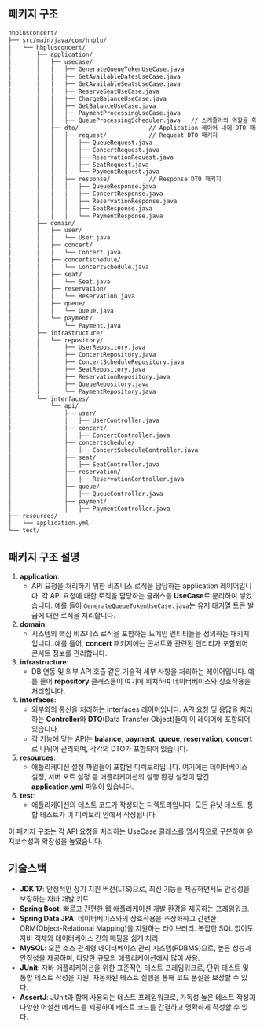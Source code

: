 ## 패키지 구조

```txt
hhplusconcert/
├── src/main/java/com/hhplu/
│   └── hhplusconcert/
│       ├── application/                  
│       │   ├── usecase/                  
│       │   │   ├── GenerateQueueTokenUseCase.java   
│       │   │   ├── GetAvailableDatesUseCase.java    
│       │   │   ├── GetAvailableSeatsUseCase.java    
│       │   │   ├── ReserveSeatUseCase.java          
│       │   │   ├── ChargeBalanceUseCase.java        
│       │   │   ├── GetBalanceUseCase.java           
│       │   │   ├── PaymentProcessingUseCase.java  
│       │   │   ├── QueueProcessingScheduler.java   // 스케줄러의 역할을 확장하여 대기열 관리 및 만료 처리 등 모든 작업을 처리
│       │   ├── dto/                    // Application 레이어 내에 DTO 패키지
│       │   │   ├── request/            // Request DTO 패키지
│       │   │   │   ├── QueueRequest.java
│       │   │   │   ├── ConcertRequest.java
│       │   │   │   ├── ReservationRequest.java
│       │   │   │   ├── SeatRequest.java
│       │   │   │   └── PaymentRequest.java
│       │   │   ├── response/           // Response DTO 패키지
│       │   │   │   ├── QueueResponse.java
│       │   │   │   ├── ConcertResponse.java
│       │   │   │   ├── ReservationResponse.java
│       │   │   │   ├── SeatResponse.java
│       │   │   │   └── PaymentResponse.java
│       ├── domain/                       
│       │   ├── user/                     
│       │   │   └── User.java             
│       │   ├── concert/                  
│       │   │   └── Concert.java          
│       │   ├── concertschedule/          
│       │   │   └── ConcertSchedule.java  
│       │   ├── seat/                     
│       │   │   └── Seat.java             
│       │   ├── reservation/              
│       │   │   └── Reservation.java      
│       │   ├── queue/                    
│       │   │   └── Queue.java            
│       │   └── payment/                  
│       │       └── Payment.java          
│       ├── infrastructure/               
│       │   └── repository/               
│       │       ├── UserRepository.java   
│       │       ├── ConcertRepository.java   
│       │       ├── ConcertScheduleRepository.java   
│       │       ├── SeatRepository.java   
│       │       ├── ReservationRepository.java
│       │       ├── QueueRepository.java   
│       │       └── PaymentRepository.java 
│       └── interfaces/                   
│           └── api/                      
│               ├── user/              
│               │   ├── UserController.java  
│               ├── concert/              
│               │   ├── ConcertController.java  
│               ├── concertschedule/      
│               │   ├── ConcertScheduleController.java  
│               ├── seat/                
│               │   ├── SeatController.java   
│               ├── reservation/          
│               │   ├── ReservationController.java  
│               ├── queue/                
│               │   ├── QueueController.java     
│               ├── payment/              
│               │   ├── PaymentController.java  
├── resources/                            
│   └── application.yml                   
└── test/

```

## 패키지 구조 설명

1. **application**:
    - API 요청을 처리하기 위한 비즈니스 로직을 담당하는 application 레이어입니다. 각 API 요청에 대한 로직을 담당하는 클래스를 **UseCase**로 분리하여 넣었습니다. 예를 들어 `GenerateQueueTokenUseCase.java`는 유저 대기열 토큰 발급에 대한 로직을 처리합니다.
2. **domain**:
    - 시스템의 핵심 비즈니스 로직을 포함하는 도메인 엔티티들을 정의하는 패키지입니다. 예를 들어, **concert** 패키지에는 콘서트와 관련된 엔티티가 포함되어 콘서트 정보를 관리합니다.
3. **infrastructure**:
    - DB 연동 및 외부 API 호출 같은 기술적 세부 사항을 처리하는 레이어입니다. 예를 들어 **repository** 클래스들이 여기에 위치하여 데이터베이스와 상호작용을 처리합니다.
4. **interfaces**:
    - 외부와의 통신을 처리하는 interfaces 레이어입니다. API 요청 및 응답을 처리하는 **Controller**와 **DTO**(Data Transfer Object)들이 이 레이어에 포함되어 있습니다.
    - 각 기능에 맞는 API는 **balance**, **payment**, **queue**, **reservation**, **concert**로 나뉘어 관리되며, 각각의 DTO가 포함되어 있습니다.
5. **resources**:
    - 애플리케이션 설정 파일들이 포함된 디렉토리입니다. 여기에는 데이터베이스 설정, 서버 포트 설정 등 애플리케이션의 실행 환경 설정이 담긴 **application.yml** 파일이 있습니다.
6. **test**:
    - 애플리케이션의 테스트 코드가 작성되는 디렉토리입니다. 모든 유닛 테스트, 통합 테스트가 이 디렉토리 안에서 작성됩니다.

이 패키지 구조는 각 API 요청을 처리하는 UseCase 클래스를 명시적으로 구분하여 유지보수성과 확장성을 높였습니다.

## 기술스택
- **JDK 17**: 안정적인 장기 지원 버전(LTS)으로, 최신 기능을 제공하면서도 안정성을 보장하는 자바 개발 키트.
- **Spring Boot**: 빠르고 간편한 웹 애플리케이션 개발 환경을 제공하는 프레임워크.
- **Spring Data JPA**: 데이터베이스와의 상호작용을 추상화하고 간편한 ORM(Object-Relational Mapping)을 지원하는 라이브러리. 복잡한 SQL 없이도 자바 객체와 데이터베이스 간의 매핑을 쉽게 처리.
- **MySQL**: 오픈 소스 관계형 데이터베이스 관리 시스템(RDBMS)으로, 높은 성능과 안정성을 제공하며, 다양한 규모의 애플리케이션에서 많이 사용.
- **JUnit**: 자바 애플리케이션을 위한 표준적인 테스트 프레임워크로, 단위 테스트 및 통합 테스트 작성을 지원. 자동화된 테스트 실행을 통해 코드 품질을 보장할 수 있다.
- **AssertJ**: JUnit과 함께 사용되는 테스트 프레임워크로, 가독성 높은 테스트 작성과 다양한 어설션 메서드를 제공하여 테스트 코드를 간결하고 명확하게 작성할 수 있다.
